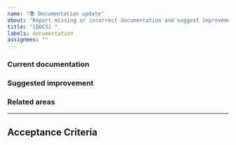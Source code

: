 ```yaml
---
name: "📚 Documentation update"
about: "Report missing or incorrect documentation and suggest improvements"
title: "[DOCS] "
labels: documentation
assignees: ""
---
```


### Current documentation
<!-- What is missing, unclear, or incorrect? -->

### Suggested improvement
<!-- How should the documentation be improved? -->

### Related areas
<!-- Which files, sections, or pages are affected? -->

---

## Acceptance Criteria
<!-- Any specific requirements to be fulfilled to fix the issue, leave empty if not needed -->

